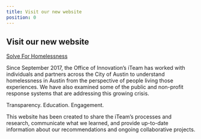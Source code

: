 ```yaml
---
title: Visit our new website
position: 0
---
```


## Visit our new website

[Solve For Homelessness](https://austininnovation.wixsite.com/solveforhomelessness)


Since September 2017, the Office of Innovation’s iTeam has worked with individuals and partners across the City of Austin to understand homelessness in Austin from the perspective of people living those experiences. We have also examined some of the public and non-profit response systems that are addressing this growing crisis.

Transparency. Education. Engagement.

This website has been created to share the iTeam’s processes and research, communicate what we learned, and provide up-to-date information about our recommendations and ongoing collaborative projects.






